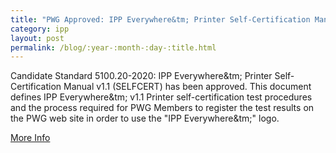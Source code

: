 ```yaml
---
title: "PWG Approved: IPP Everywhere&tm; Printer Self-Certification Manual v1.1 (SELFCERT)"
category: ipp
layout: post
permalink: /blog/:year-:month-:day-:title.html
---
```


Candidate Standard 5100.20-2020: IPP Everywhere&tm; Printer Self-Certification Manual v1.1 (SELFCERT) has been approved. This document defines IPP Everywhere&tm; v1.1 Printer self-certification test procedures and the process required for PWG Members to register the test results on the PWG web site in order to use the "IPP Everywhere&tm;" logo.

<a class="btn btn-secondary btn-sm" href="https://ftp.pwg.org/pub/pwg/candidates/cs-ippeveselfcert11-20200515-5100.20.pdf">More Info</a>
